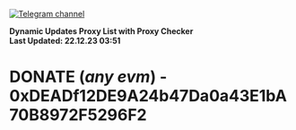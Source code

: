 [![Telegram channel](https://img.shields.io/endpoint?url=https://runkit.io/damiankrawczyk/telegram-badge/branches/master?url=https://t.me/n4z4v0d)](https://t.me/n4z4v0d) 

**Dynamic Updates Proxy List with Proxy Checker**  
**Last Updated: 22.12.23 03:51**

# DONATE (_any evm_) - 0xDEADf12DE9A24b47Da0a43E1bA70B8972F5296F2
